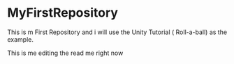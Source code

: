 # MyFirstRepository
This is m First Repository and i will use the Unity Tutorial ( Roll-a-ball) as the example.

This is me editing the read me right now
